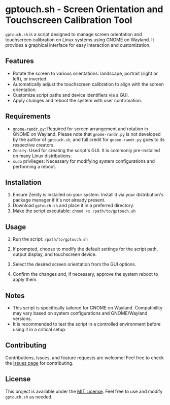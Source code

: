 # gptouch.sh - Screen Orientation and Touchscreen Calibration Tool

`gptouch.sh` is a script designed to manage screen orientation and touchscreen calibration on Linux systems using GNOME on Wayland. It provides a graphical interface for easy interaction and customization.

## Features

- Rotate the screen to various orientations: landscape, portrait (right or left), or inverted.
- Automatically adjust the touchscreen calibration to align with the screen orientation.
- Customize script paths and device identifiers via a GUI.
- Apply changes and reboot the system with user confirmation.

## Requirements

- [`gnome-randr.py`](https://github.com/fraz0815/gnome-randr/blob/master/gnome-randr.py): Required for screen arrangement and rotation in GNOME on Wayland. Please note that `gnome-randr.py` is not developed by the author of `gptouch.sh`, and full credit for `gnome-randr.py` goes to its respective creators.
- `Zenity`: Used for creating the script's GUI. It is commonly pre-installed on many Linux distributions.
- `sudo` privileges: Necessary for modifying system configurations and performing a reboot.

## Installation

1. Ensure Zenity is installed on your system. Install it via your distribution's package manager if it's not already present.
2. Download `gptouch.sh` and place it in a preferred directory.
3. Make the script executable:
`chmod +x /path/to/gptouch.sh`

## Usage

1. Run the script:
`/path/to/gptouch.sh`

2. If prompted, choose to modify the default settings for the script path, output display, and touchscreen device.
3. Select the desired screen orientation from the GUI options.
4. Confirm the changes and, if necessary, approve the system reboot to apply them.

## Notes

- This script is specifically tailored for GNOME on Wayland. Compatibility may vary based on system configurations and GNOME/Wayland versions.
- It is recommended to test the script in a controlled environment before using it in a critical setup.

## Contributing

Contributions, issues, and feature requests are welcome! Feel free to check the [issues page](link-to-issues-page) for contributing.

## License

This project is available under the [MIT License](LICENSE). Feel free to use and modify `gptouch.sh` as needed.
